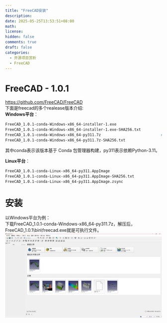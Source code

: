 ```yaml
---
title: "FreeCAD安装"
description: 
date: 2025-05-25T13:53:51+08:00
math: 
license: 
hidden: false
comments: true
draft: false
categories:
  - 开源项目赏析
  - FreeCAD
---
```


# FreeCAD - 1.0.1
https://github.com/FreeCAD/FreeCAD  
下面是freecad的多个realease版本介绍:      
**Windows平台**：    
```bash
FreeCAD_1.0.1-conda-Windows-x86_64-installer-1.exe
FreeCAD_1.0.1-conda-Windows-x86_64-installer-1.exe-SHA256.txt
FreeCAD_1.0.1-conda-Windows-x86_64-py311.7z                           # 便携式
FreeCAD_1.0.1-conda-Windows-x86_64-py311.7z-SHA256.txt
```
其中conda表示该版本基于 Conda 包管理器构建，py311表示依赖Python-3.11。    

**Linux平台**：    
```bash
FreeCAD_1.0.1-conda-Linux-x86_64-py311.AppImage
FreeCAD_1.0.1-conda-Linux-x86_64-py311.AppImage-SHA256.txt
FreeCAD_1.0.1-conda-Linux-x86_64-py311.AppImage.zsync
```
# 安装
以Windows平台为例：    
下载FreeCAD_1.0.1-conda-Windows-x86_64-py311.7z，解压后，FreeCAD_1.0.1\bin\freecad.exe就是可执行文件。    
![](freecad.png)
